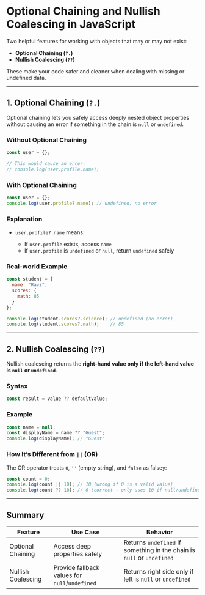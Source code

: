 # Optional Chaining and Nullish Coalescing in JavaScript

Two helpful features for working with objects that may or may not exist:

* **Optional Chaining (`?.`)**
* **Nullish Coalescing (`??`)**

These make your code safer and cleaner when dealing with missing or undefined data.

---

## 1. Optional Chaining (`?.`)

Optional chaining lets you safely access deeply nested object properties without causing an error if something in the chain is `null` or `undefined`.

### Without Optional Chaining

```js
const user = {};

// This would cause an error:
// console.log(user.profile.name);
```

### With Optional Chaining

```js
const user = {};
console.log(user.profile?.name); // undefined, no error
```

### Explanation

* `user.profile?.name` means:

  * If `user.profile` exists, access `name`
  * If `user.profile` is `undefined` or `null`, return `undefined` safely

### Real-world Example

```js
const student = {
  name: "Ravi",
  scores: {
    math: 85
  }
};

console.log(student.scores?.science); // undefined (no error)
console.log(student.scores?.math);    // 85
```

---

## 2. Nullish Coalescing (`??`)

Nullish coalescing returns the **right-hand value only if the left-hand value is `null` or `undefined`**.

### Syntax

```js
const result = value ?? defaultValue;
```

### Example

```js
const name = null;
const displayName = name ?? "Guest";
console.log(displayName); // "Guest"
```

### How It’s Different from `||` (OR)

The OR operator treats `0`, `''` (empty string), and `false` as falsey:

```js
const count = 0;
console.log(count || 10); // 10 (wrong if 0 is a valid value)
console.log(count ?? 10); // 0 (correct — only uses 10 if null/undefined)
```

---

## Summary

| Feature            | Use Case                                       | Behavior                                                               |
| ------------------ | ---------------------------------------------- | ---------------------------------------------------------------------- |
| Optional Chaining  | Access deep properties safely                  | Returns `undefined` if something in the chain is `null` or `undefined` |
| Nullish Coalescing | Provide fallback values for `null`/`undefined` | Returns right side only if left is `null` or `undefined`               |
